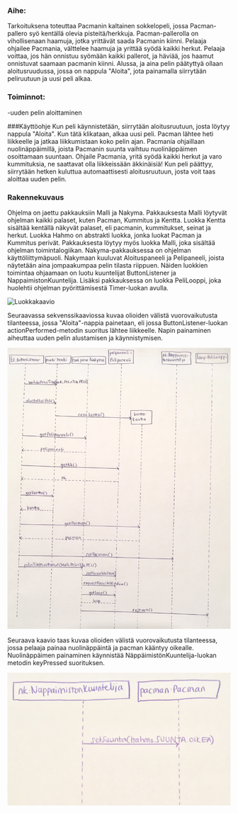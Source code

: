 ### Aihe:
Tarkoituksena toteuttaa Pacmanin kaltainen sokkelopeli, jossa Pacman-pallero syö kentällä olevia pisteitä/herkkuja. Pacman-pallerolla on vihollisenaan haamuja, jotka yrittävät saada Pacmanin kiinni. Pelaaja ohjailee Pacmania, välttelee haamuja ja yrittää syödä kaikki herkut. Pelaaja voittaa, jos hän onnistuu syömään kaikki pallerot, ja häviää, jos haamut onnistuvat saamaan pacmanin kiinni. Alussa, ja aina pelin päätyttyä ollaan aloitusruudussa, jossa on nappula "Aloita", jota painamalla siirrytään peliruutuun ja uusi peli alkaa.

### Toiminnot:
-uuden pelin aloittaminen

###Käyttöohje
Kun peli käynnistetään, siirrytään aloitusruutuun, josta löytyy nappula "Aloita". Kun tätä klikataan, alkaa uusi peli. Pacman lähtee heti liikkeelle ja jatkaa liikkumistaan koko pelin ajan. Pacmania ohjaillaan nuolinäppäimillä, joista Pacmanin suunta vaihtuu nuolinäppäimen osoittamaan suuntaan. Ohjaile Pacmania, yritä syödä kaikki herkut ja varo kummituksia, ne saattavat olla liikkeissään äkkinäisiä! Kun peli päättyy, siirrytään hetken kuluttua automaattisesti aloitusruutuun, josta voit taas aloittaa uuden pelin.

### Rakennekuvaus
Ohjelma on jaettu pakkauksiin Malli ja Nakyma. Pakkauksesta Malli löytyvät ohjelman kaikki palaset, kuten Pacman, Kummitus ja Kentta. Luokka Kentta sisältää kentällä näkyvät palaset, eli pacmanin, kummitukset, seinat ja herkut. Luokka Hahmo on abstrakti luokka, jonka luokat Pacman ja Kummitus perivät. Pakkauksesta löytyy myös luokka Malli, joka sisältää ohjelman toimintalogiikan.
Nakyma-pakkauksessa on ohjelman käyttöliittymäpuoli. Nakymaan kuuluvat Aloituspaneeli ja Pelipaneeli, joista näytetään aina jompaakumpaa pelin tilasta riippuen. Näiden luokkien toimintaa ohjaamaan on luotu kuuntelijat ButtonListener ja NappaimistonKuuntelija. Lisäksi pakkauksessa on luokka PeliLooppi, joka huolehtii ohjelman pyörittämisestä Timer-luokan avulla.



![Luokkakaavio](/dokumentaatio/PacmanLuokkakaavio.png)

Seuraavassa sekvenssikaaviossa kuvaa olioiden välistä vuorovaikutusta tilanteessa, jossa "Aloita"-nappia painetaan, eli jossa ButtonListener-luokan actionPerformed-metodin suoritus lähtee liikkeelle. Napin painaminen aiheuttaa uuden pelin alustamisen ja käynnistymisen.

![Sekvenssikaavio](/dokumentaatio/IMG_2191.JPG)

Seuraava kaavio taas kuvaa olioiden välistä vuorovaikutusta tilanteessa, jossa pelaaja painaa nuolinäppäintä ja pacman kääntyy oikealle. Nuolinäppäimen painaminen käynnistää NäppäimistönKuuntelija-luokan metodin keyPressed suorituksen.

![Sekvenssikaavio](/dokumentaatio/IMG_2204.JPG)


